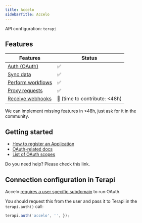 ```yaml
---
title: Accelo
sidebarTitle: Accelo
---
```


API configuration: `terapi`

## Features

| Features | Status |
| - | - |
| [Auth (OAuth)](/integrate/guides/authorize-an-api) | ✅ |
| [Sync data](/integrate/guides/sync-data-from-an-api) | ✅ |
| [Perform workflows](/integrate/guides/perform-workflows-with-an-api) | ✅ |
| [Proxy requests](/integrate/guides/proxy-requests-to-an-api) | ✅ |
| [Receive webhooks](/integrate/guides/receive-webhooks-from-an-api) | 🚫 (time to contribute: &lt;48h) |

We can implement missing features in &lt;48h, just ask for it in the community.

## Getting started

-   [How to register an Application](https://api.accelo.com/docs/#registering-your-application)
-   [OAuth-related docs](https://api.accelo.com/docs/#authentication)
-   [List of OAuth scopes](https://api.accelo.com/docs/#scope)

Do you need help? Please check this link.

## Connection configuration in Terapi

Accelo [requires a user specific subdomain](https://api.accelo.com/docs/#oauth2-0-uri) to run OAuth.

You should request this from the user and pass it to Terapi in the `terapi.auth()` call:

```js
terapi.auth('accelo', '', });

